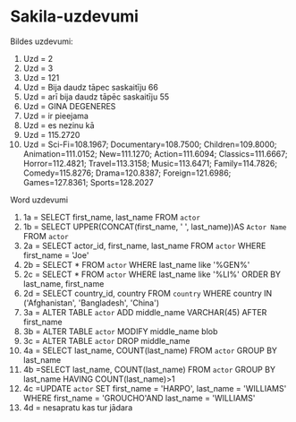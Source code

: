 # Sakila-uzdevumi
Bildes uzdevumi:
1) Uzd = 2
2) Uzd = 3
3) Uzd = 121
4) Uzd = Bija daudz tāpec saskaitīju 66
5) Uzd = arī bija daudz tāpēc saskaitīju 55
6) Uzd = GINA DEGENERES
7) Uzd = ir pieejama
8) Uzd = es nezinu kā
9) Uzd = 115.2720
10) Uzd = Sci-Fi=108.1967; Documentary=108.7500; Children=109.8000; Animation=111.0152; New=111.1270; Action=111.6094; Classics=111.6667; Horror=112.4821; Travel=113.3158; Music=113.6471; Family=114.7826; Comedy=115.8276; Drama=120.8387; Foreign=121.6986; Games=127.8361; Sports=128.2027

Word uzdevumi
1) 1a = SELECT first_name, last_name FROM `actor`
2) 1b = SELECT UPPER(CONCAT(first_name, ' ', last_name))AS `Actor Name` FROM `actor`
3) 2a = SELECT actor_id, first_name, last_name FROM `actor` WHERE first_name = 'Joe'
4) 2b = SELECT * FROM `actor` WHERE last_name like '%GEN%'
5) 2c = SELECT * FROM `actor` WHERE last_name like '%LI%' ORDER BY last_name, first_name
6) 2d = SELECT country_id, country FROM `country` WHERE country IN ('Afghanistan', 'Bangladesh', 'China')
7) 3a = ALTER TABLE `actor` ADD middle_name VARCHAR(45) AFTER first_name
8) 3b = ALTER TABLE `actor` MODIFY middle_name blob
9) 3c = ALTER TABLE `actor` DROP middle_name
10) 4a = SELECT last_name, COUNT(last_name) FROM `actor` GROUP BY last_name
11) 4b =SELECT last_name, COUNT(last_name) FROM `actor` GROUP BY last_name HAVING COUNT(last_name)>1
12) 4c =UPDATE `actor` SET first_name = 'HARPO', last_name = 'WILLIAMS' WHERE first_name = 'GROUCHO'AND last_name = 'WILLIAMS'
13) 4d = nesapratu kas tur jādara
